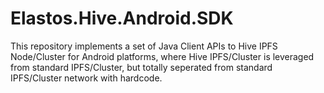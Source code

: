 Elastos.Hive.Android.SDK
=====================

This repository implements a set of Java Client APIs to Hive IPFS Node/Cluster for Android platforms, where Hive IPFS/Cluster is leveraged from standard IPFS/Cluster, but totally seperated from standard IPFS/Cluster network with hardcode.



